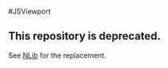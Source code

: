 #JSViewport

## This repository is **deprecated.**

See [NLib](github.com/TallonKH/NLib) for the replacement.
